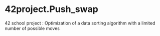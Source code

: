 # 42project.Push_swap
42 school project : Optimization of a data sorting algorithm with a limited number of possible moves
